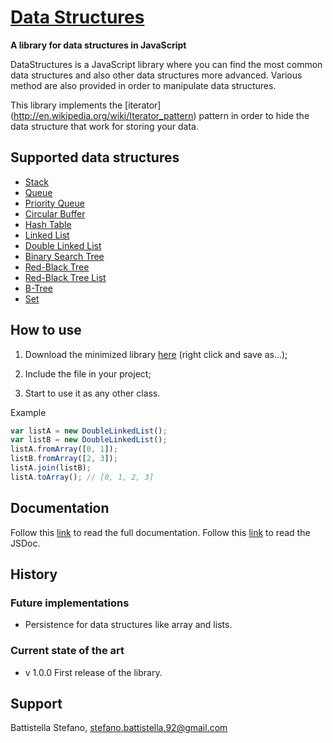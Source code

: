 [Data Structures](https://github.com/Bishop92/JavaScript-Data-Structures)
=================
**A library for data structures in JavaScript**

DataStructures is a JavaScript library where you can find the most common data structures and also other data
structures more advanced. Various method are also provided in order to manipulate data structures.

This library implements the [iterator] (http://en.wikipedia.org/wiki/Iterator_pattern) pattern in order to hide
the data structure that work for storing your data.

Supported data structures
-------------------------
- [Stack](https://rawgit.com/Bishop92/JavaScript-Data-Structures/master/doc/symbols/Stack.html)
- [Queue](https://rawgit.com/Bishop92/JavaScript-Data-Structures/master/doc/symbols/Queue.html)
- [Priority Queue](https://rawgit.com/Bishop92/JavaScript-Data-Structures/master/doc/symbols/PriorityQueue.html)
- [Circular Buffer](https://rawgit.com/Bishop92/JavaScript-Data-Structures/master/doc/symbols/CircularBuffer.html)
- [Hash Table](https://rawgit.com/Bishop92/JavaScript-Data-Structures/master/doc/symbols/HashTable.html)
- [Linked List](https://rawgit.com/Bishop92/JavaScript-Data-Structures/master/doc/symbols/LinkedList.html)
- [Double Linked List](https://rawgit.com/Bishop92/JavaScript-Data-Structures/master/doc/symbols/DoubleLinkedList.html)
- [Binary Search Tree](https://rawgit.com/Bishop92/JavaScript-Data-Structures/master/doc/symbols/BSTree.html)
- [Red-Black Tree](https://rawgit.com/Bishop92/JavaScript-Data-Structures/master/doc/symbols/RBTree.html)
- [Red-Black Tree List](https://rawgit.com/Bishop92/JavaScript-Data-Structures/master/doc/symbols/RBTreeList.html)
- [B-Tree](https://rawgit.com/Bishop92/JavaScript-Data-Structures/master/doc/symbols/BTree.html)
- [Set](https://rawgit.com/Bishop92/JavaScript-Data-Structures/master/doc/symbols/Set.html)

How to use
----------
1. Download the minimized library [here](https://raw.githubusercontent.com/Bishop92/JavaScript-Data-Structures/master/DataStructuresMinimized.js) (right click and save as...);

2. Include the file in your project;

3. Start to use it as any other class.

Example

```JavaScript
var listA = new DoubleLinkedList();
var listB = new DoubleLinkedList();
listA.fromArray([0, 1]);
listB.fromArray([2, 3]);
listA.join(listB);
listA.toArray(); // [0, 1, 2, 3]
```

Documentation
-------------
Follow this [link](https://github.com/Bishop92/JavaScript-Data-Structures/wiki) to read the full documentation.
Follow this [link](https://rawgit.com/Bishop92/JavaScript-Data-Structures/master/doc/index.html) to read the JSDoc.

History
-------

### Future implementations

- Persistence for data structures like array and lists.

### Current state of the art
- v 1.0.0 First release of the library.

Support
-------
Battistella Stefano, [stefano.battistella.92@gmail.com](mailto:stefano.battistella.92@gmail.com)